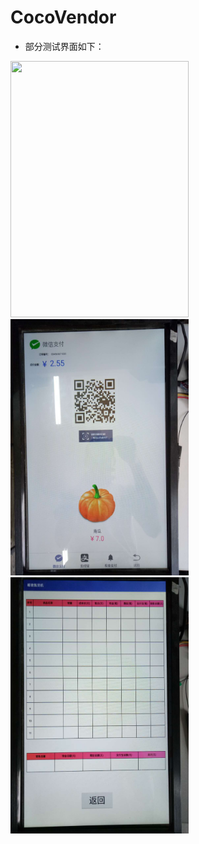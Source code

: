 # CocoVendor

- 部分测试界面如下：  
<img width="285" height="410" src="https://github.com/ChenHuman/CocoVendor/blob/another/%E6%B5%8B%E8%AF%95%E7%95%8C%E9%9D%A21.gif"/>
<img width="285" height="410" src="https://github.com/ChenHuman/CocoVendor/blob/another/%E6%B5%8B%E8%AF%95%E7%95%8C%E9%9D%A22.jpg"/>
<img width="285" height="410" src="https://github.com/ChenHuman/CocoVendor/blob/another/%E6%B5%8B%E8%AF%95%E7%95%8C%E9%9D%A23.jpg"/>



